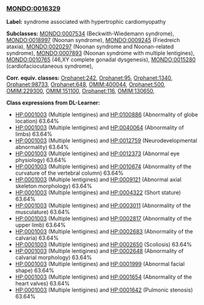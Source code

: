 
### [MONDO:0016329](http://purl.obolibrary.org/obo/MONDO_0016329)
**Label:** syndrome associated with hypertrophic cardiomyopathy

**Subclasses:** [MONDO:0007534](http://purl.obolibrary.org/obo/MONDO_0007534) (Beckwith-Wiedemann syndrome), [MONDO:0018997](http://purl.obolibrary.org/obo/MONDO_0018997) (Noonan syndrome), [MONDO:0009245](http://purl.obolibrary.org/obo/MONDO_0009245) (Friedreich ataxia), [MONDO:0020297](http://purl.obolibrary.org/obo/MONDO_0020297) (Noonan syndrome and Noonan-related syndrome), [MONDO:0007893](http://purl.obolibrary.org/obo/MONDO_0007893) (Noonan syndrome with multiple lentigines), [MONDO:0010765](http://purl.obolibrary.org/obo/MONDO_0010765) (46,XY complete gonadal dysgenesis), [MONDO:0015280](http://purl.obolibrary.org/obo/MONDO_0015280) (cardiofaciocutaneous syndrome), 

**Corr. equiv. classes:** [Orphanet:242](http://www.orpha.net/ORDO/Orphanet_242), [Orphanet:95](http://www.orpha.net/ORDO/Orphanet_95), [Orphanet:1340](http://www.orpha.net/ORDO/Orphanet_1340), [Orphanet:98733](http://www.orpha.net/ORDO/Orphanet_98733), [Orphanet:648](http://www.orpha.net/ORDO/Orphanet_648), [OMIM:400044](http://purl.obolibrary.org/obo/OMIM_400044), [Orphanet:500](http://www.orpha.net/ORDO/Orphanet_500), [OMIM:229300](http://purl.obolibrary.org/obo/OMIM_229300), [OMIM:151100](http://purl.obolibrary.org/obo/OMIM_151100), [Orphanet:116](http://www.orpha.net/ORDO/Orphanet_116), [OMIM:130650](http://purl.obolibrary.org/obo/OMIM_130650), 

**Class expressions from DL-Learner:**

- [HP:0001003](http://purl.obolibrary.org/obo/HP_0001003) (Multiple lentigines) and [HP:0100886](http://purl.obolibrary.org/obo/HP_0100886) (Abnormality of globe location) 63.64%
- [HP:0001003](http://purl.obolibrary.org/obo/HP_0001003) (Multiple lentigines) and [HP:0040064](http://purl.obolibrary.org/obo/HP_0040064) (Abnormality of limbs) 63.64%
- [HP:0001003](http://purl.obolibrary.org/obo/HP_0001003) (Multiple lentigines) and [HP:0012759](http://purl.obolibrary.org/obo/HP_0012759) (Neurodevelopmental abnormality) 63.64%
- [HP:0001003](http://purl.obolibrary.org/obo/HP_0001003) (Multiple lentigines) and [HP:0012373](http://purl.obolibrary.org/obo/HP_0012373) (Abnormal eye physiology) 63.64%
- [HP:0001003](http://purl.obolibrary.org/obo/HP_0001003) (Multiple lentigines) and [HP:0010674](http://purl.obolibrary.org/obo/HP_0010674) (Abnormality of the curvature of the vertebral column) 63.64%
- [HP:0001003](http://purl.obolibrary.org/obo/HP_0001003) (Multiple lentigines) and [HP:0009121](http://purl.obolibrary.org/obo/HP_0009121) (Abnormal axial skeleton morphology) 63.64%
- [HP:0001003](http://purl.obolibrary.org/obo/HP_0001003) (Multiple lentigines) and [HP:0004322](http://purl.obolibrary.org/obo/HP_0004322) (Short stature) 63.64%
- [HP:0001003](http://purl.obolibrary.org/obo/HP_0001003) (Multiple lentigines) and [HP:0003011](http://purl.obolibrary.org/obo/HP_0003011) (Abnormality of the musculature) 63.64%
- [HP:0001003](http://purl.obolibrary.org/obo/HP_0001003) (Multiple lentigines) and [HP:0002817](http://purl.obolibrary.org/obo/HP_0002817) (Abnormality of the upper limb) 63.64%
- [HP:0001003](http://purl.obolibrary.org/obo/HP_0001003) (Multiple lentigines) and [HP:0002683](http://purl.obolibrary.org/obo/HP_0002683) (Abnormality of the calvaria) 63.64%
- [HP:0001003](http://purl.obolibrary.org/obo/HP_0001003) (Multiple lentigines) and [HP:0002650](http://purl.obolibrary.org/obo/HP_0002650) (Scoliosis) 63.64%
- [HP:0001003](http://purl.obolibrary.org/obo/HP_0001003) (Multiple lentigines) and [HP:0002648](http://purl.obolibrary.org/obo/HP_0002648) (Abnormality of calvarial morphology) 63.64%
- [HP:0001003](http://purl.obolibrary.org/obo/HP_0001003) (Multiple lentigines) and [HP:0001999](http://purl.obolibrary.org/obo/HP_0001999) (Abnormal facial shape) 63.64%
- [HP:0001003](http://purl.obolibrary.org/obo/HP_0001003) (Multiple lentigines) and [HP:0001654](http://purl.obolibrary.org/obo/HP_0001654) (Abnormality of the heart valves) 63.64%
- [HP:0001003](http://purl.obolibrary.org/obo/HP_0001003) (Multiple lentigines) and [HP:0001642](http://purl.obolibrary.org/obo/HP_0001642) (Pulmonic stenosis) 63.64%



